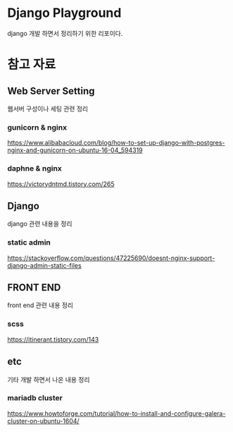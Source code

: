 # Django Playground
django 개발 하면서 정리하기 위한 리포이다.

# 참고 자료
## Web Server Setting
웹서버 구성이나 세팅 관련 정리
### gunicorn & nginx
https://www.alibabacloud.com/blog/how-to-set-up-django-with-postgres-nginx-and-gunicorn-on-ubuntu-16-04_594319

### daphne & nginx
https://victorydntmd.tistory.com/265

## Django
django 관련 내용을 정리
### static admin
https://stackoverflow.com/questions/47225690/doesnt-nginx-support-django-admin-static-files

## FRONT END
front end 관련 내용 정리
### scss
https://itinerant.tistory.com/143

## etc
기타 개발 하면서 나온 내용 정리
### mariadb cluster
https://www.howtoforge.com/tutorial/how-to-install-and-configure-galera-cluster-on-ubuntu-1604/
